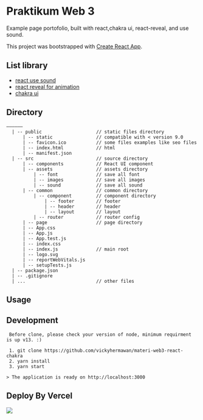 # Praktikum Web 3

Example page portofolio, built with react,chakra ui, react-reveal, and use sound.

This project was bootstrapped with [Create React App](https://github.com/facebook/create-react-app).

## List library

- [react use sound](https://www.npmjs.com/package/use-sound)
- [react reveal for animation ](https://www.react-reveal.com/)
- [chakra ui ](https://chakra-ui.com/)

## Directory

```
——————
  | -- public                    // static files directory
      | -- static                // compatible with < version 9.0
      | -- favicon.ico           // some files examples like seo files
      | -- index.html            // html
      | -- manifest.json
  | -- src                       // source directory
      | -- components            // React UI component
      | -- assets                // assets directory
          | -- font              // save all font
          | -- images            // save all images
          | -- sound             // save all sound
      | -- common                // common directory
          | -- component         // component directory
              | -- footer        // footer
              | -- header        // header
              | -- layout        // layout
          | -- router            // router config
      | -- page                  // page directory
      | -- App.css
      | -- App.js
      | -- App.test.js
      | -- index.css
      | -- index.js              // main root
      | -- logo.svg
      | -- reportWebVitals.js
      | -- setupTests.js
  | -- package.json
  | -- .gitignore
  | ...                          // other files
```

## Usage

## Development

```
 Before clone, please check your version of node, minimum requirment is up v13. :)

 1. git clone https://github.com/vickyhermawan/materi-web3-react-chakra
 2. yarn install
 3. yarn start

> The application is ready on http://localhost:3000

```

## Deploy By Vercel

<a target='__blank' href='https://vercel.com/'><img src='https://avatars.githubusercontent.com/u/14985020?s=280&v=4' /></a>
